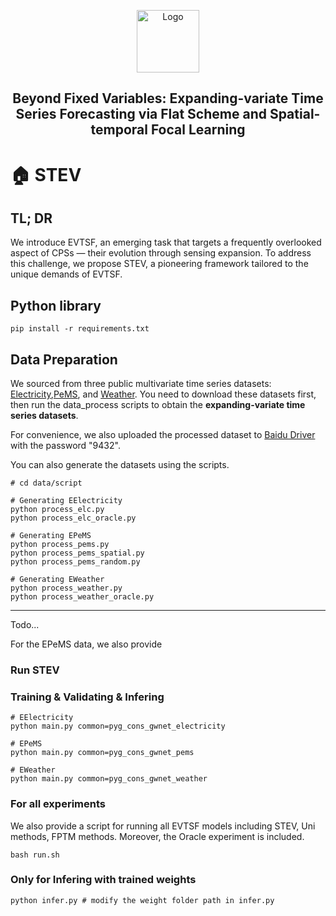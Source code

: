 <p align="center">
 <img width="100px" src="https://github.githubassets.com/images/mona-loading-default.gif" align="center" alt="Logo" />
 <h2 align="center">Beyond Fixed Variables: Expanding-variate Time Series
Forecasting via Flat Scheme and Spatial-temporal Focal Learning</h2>
</p>

# :house: STEV

## TL; DR
We introduce EVTSF, an emerging task that targets a frequently overlooked aspect of CPSs — their evolution through sensing expansion. To address this challenge, we propose STEV, a pioneering framework tailored to the unique demands of EVTSF.

## Python library
```
pip install -r requirements.txt
```

## Data Preparation
We sourced from three public multivariate time series datasets: [Electricity](https://archive.ics.uci.edu/dataset/321/electricityloaddiagrams20112014),[PeMS](https://www.kaggle.com/datasets/liuxu77/largest), and [Weather](https://drive.google.com/drive/folders/1sPCg8nMuDa0bAWsHPwskKkPOzaVcBneD). You need to download these datasets first, then run the data_process scripts to obtain the **expanding-variate time series datasets**.

For convenience, we also uploaded the processed dataset to [Baidu Driver](https://pan.baidu.com/s/1isPCg5rm53vz5xbXIAr3nw) with the password "9432". 

You can also generate the datasets using the scripts.
```
# cd data/script

# Generating EElectricity
python process_elc.py
python process_elc_oracle.py

# Generating EPeMS
python process_pems.py
python process_pems_spatial.py
python process_pems_random.py

# Generating EWeather
python process_weather.py
python process_weather_oracle.py
```
---
Todo...

For the EPeMS data, we also provide 

### Run STEV
### Training & Validating & Infering
```
# EElectricity
python main.py common=pyg_cons_gwnet_electricity

# EPeMS
python main.py common=pyg_cons_gwnet_pems

# EWeather
python main.py common=pyg_cons_gwnet_weather

```

### For all experiments
We also provide a script for running all EVTSF models including STEV, Uni methods, FPTM methods. Moreover, the Oracle experiment is included.
```
bash run.sh
```

### Only for Infering with trained weights
```
python infer.py # modify the weight folder path in infer.py
```
